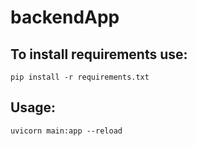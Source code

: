 # backendApp

## To install requirements use:

    pip install -r requirements.txt


## Usage:

    uvicorn main:app --reload
